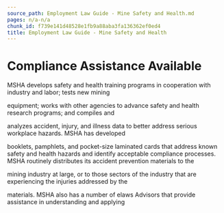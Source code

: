 ```yaml
---
source_path: Employment Law Guide - Mine Safety and Health.md
pages: n/a-n/a
chunk_id: f739e141d48528e1fb9a88aba3fa136362ef0ed4
title: Employment Law Guide - Mine Safety and Health
---
```

# Compliance Assistance Available

MSHA develops safety and health training programs in cooperation with industry and labor; tests new mining

equipment; works with other agencies to advance safety and health research programs; and compiles and

analyzes accident, injury, and illness data to better address serious workplace hazards. MSHA has developed

booklets, pamphlets, and pocket-size laminated cards that address known safety and health hazards and identify acceptable compliance processes. MSHA routinely distributes its accident prevention materials to the

mining industry at large, or to those sectors of the industry that are experiencing the injuries addressed by the

materials. MSHA also has a number of elaws Advisors that provide assistance in understanding and applying
